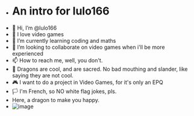 - # An intro for lulo166
- 👋 Hi, I’m @lulo166
- 👀 I love video games
- 🌱 I’m currently learning coding and maths
- 💞️ I’m looking to collaborate on video games when i'll be more experienced
- 📫 How to reach me, well, you don't.
- 🐲 Dragons are cool, and are sacred. No bad mouthing and slander, like saying they are not cool.
- 🎮 I want to do a project in Video Games, for it's only an EPQ
- 🏳 I'm French, so NO white flag jokes, pls.
- Here, a dragon to make you happy.
- ![image](https://github.com/lulo166/lulo166/assets/146172440/0037d00d-7464-49c1-a049-042406e125bd)

<!---
lulo166/lulo166 is a ✨ special ✨ repository because its `README.md` (this file) appears on your GitHub profile.
You can click the Preview link to take a look at your changes.
--->

